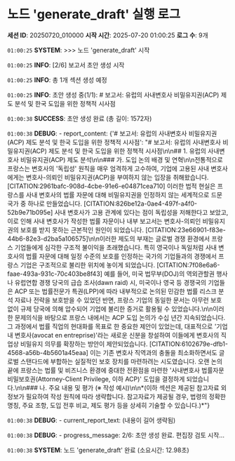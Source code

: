 # 노드 'generate_draft' 실행 로그

**세션 ID**: 20250720_010000
**시작 시간**: 2025-07-20 01:00:25
**로그 수**: 9개

`01:00:25` **SYSTEM**: >>> 노드 'generate_draft' 시작

`01:00:25` **INFO**: [2/6] 보고서 초안 생성 시작

`01:00:25` **INFO**: 총 1개 섹션 생성 예정

`01:00:25` **INFO**: 초안 생성 중(1/1): # 보고서: 유럽의 사내변호사 비밀유지권(ACP) 제도 분석 및 한국 도입을 위한 정책적 시사점

`01:00:38` **SUCCESS**: 초안 생성 완료 (총 길이: 1572자)

`01:00:38` **DEBUG**:   - report_content: {'# 보고서: 유럽의 사내변호사 비밀유지권(ACP) 제도 분석 및 한국 도입을 위한 정책적 시사점': "# 보고서: 유럽의 사내변호사 비밀유지권(ACP) 제도 분석 및 한국 도입을 위한 정책적 시사점\n\n## 1. 유럽의 사내변호사 비밀유지권(ACP) 제도 분석\n\n### 가. 도입 논의 배경 및 연혁\n\n전통적으로 프랑스는 변호사의 '독립성' 원칙을 매우 엄격하게 고수하여, 기업에 고용된 사내 변호사에게는 변호사-의뢰인 비밀유지권(ACP)을 부여하지 않는 입장을 취해왔습니다. [CITATION:2961bafc-908d-4cbe-91e6-e04871cea710] 이러한 법적 현실은 프랑스를 사내 변호사의 법률 자문에 대해 비밀유지권을 인정하지 않는 세계적으로 드문 국가 중 하나로 만들었습니다. [CITATION:826be12a-0ae4-497f-a4f0-52b9e71b095e] 사내 변호사가 고용 관계에 있다는 점이 독립성을 저해한다고 보았고, 이로 인해 사내 변호사가 작성한 법률 자문이나 내부 보고서는 변호사-의뢰인 비밀유지권의 보호를 받지 못하는 근본적인 원인이 되었습니다. [CITATION:23e66901-f83e-44b6-82e3-d2ba5a106575]\n\n이러한 제도의 부재는 글로벌 경쟁 환경에서 프랑스 기업들에게 심각한 구조적 불이익을 초래했습니다. 특히 영국이나 독일처럼 사내 변호사의 법률 자문에 대해 일정 수준의 보호를 인정하는 국가의 기업들과의 경쟁에서 프랑스 기업은 구조적으로 불리한 위치에 놓이게 되었습니다. [CITATION:7f08e6a6-faae-493a-931c-70c403be8f43] 예를 들어, 미국 법무부(DOJ)의 역외관할권 행사나 유럽연합 경쟁 당국의 급습 조사(dawn raid) 시, 미국이나 영국 등 경쟁국의 기업들은 ACP 또는 법률전문가 특권(LPP)에 따라 내부적으로 논의된 민감한 법률 리스크 분석 자료나 전략을 보호받을 수 있었던 반면, 프랑스 기업의 동일한 문서는 아무런 보호 없이 규제 당국에 의해 압수되어 기업에 불리한 증거로 활용될 수 있었습니다.\n\n이러한 문제의식을 바탕으로 프랑스 내에서는 ACP 도입 논의가 수십 년간 지속되었습니다. 그 과정에서 법률 직업의 현대화를 목표로 한 중요한 제안이 있었는데, 대표적으로 '기업 내 변호사(avocat en entreprise)'라는 새로운 신분을 창설하여 이들에게 변호사의 직업상 비밀유지 의무를 확장하는 방안이 제안되었습니다. [CITATION:6102679e-dfb1-4568-a56b-4b5601a45eaa] 이는 기존 변호사 직역과의 충돌을 최소화하면서도 글로벌 스탠다드에 부합하는 실질적인 보호 장치를 마련하려는 시도였습니다. 오랜 논의 끝에 프랑스는 법률 및 비즈니스 환경에 중대한 전환점을 마련한 '사내변호사 법률자문 비밀보호권(Attorney-Client Privilege, 이하 ACP)' 도입을 결정하게 되었습니다.\n\n### 나. 주요 내용 및 평가 (※ 작성 예시)\n\n*(이하 섹션은 제공된 참고자료 외 정보가 필요하여 작성 원칙에 따라 생략합니다. 참고자료가 제공될 경우, 법령의 정확한 명칭, 주요 조항, 도입 전후 비교, 제도 평가 등을 상세히 기술할 수 있습니다.)*"}

`01:00:38` **DEBUG**:   - current_report_text: (내용이 길어 생략됨)

`01:00:38` **DEBUG**:   - progress_message: 2/6: 초안 생성 완료. 편집장 검토 시작...

`01:00:38` **SYSTEM**: 노드 'generate_draft' 완료 (소요시간: 12.98초)


